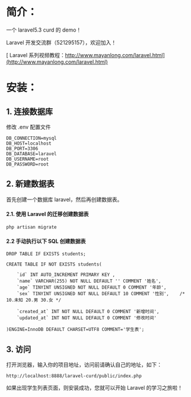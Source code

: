 # 简介：

一个 laravel5.3 curd 的 demo！

Laravel 开发交流群（521295157），欢迎加入！

[ Laravel 系列视频教程：http://www.mayanlong.com/laravel.html](http://www.mayanlong.com/laravel.html)


# 安装：

## 1. 连接数据库

修改 .env 配置文件

```
DB_CONNECTION=mysql
DB_HOST=localhost
DB_PORT=3306
DB_DATABASE=laravel
DB_USERNAME=root
DB_PASSWORD=root
```

## 2. 新建数据表

首先创建一个数据库 laravel，然后再创建数据表。

#### 2.1. 使用 Laravel 的迁移创建数据表

```
php artisan migrate
```

#### 2.2 手动执行以下 SQL 创建数据表

```
DROP TABLE IF EXISTS students;

CREATE TABLE IF NOT EXISTS students(

	`id` INT AUTO_INCREMENT PRIMARY KEY ,
	`name` VARCHAR(255) NOT NULL DEFAULT '' COMMENT '姓名',
	`age` TINYINT UNSIGNED NOT NULL DEFAULT 0 COMMENT '年龄',
	`sex` TINYINT UNSIGNED NOT NULL DEFAULT 10 COMMENT '性别',	/* 10.未知 20.男 30.女 */

	`created_at` INT NOT NULL DEFAULT 0 COMMENT '新增时间',
	`updated_at` INT NOT NULL DEFAULT 0 COMMENT '修改时间'

)ENGINE=InnoDB DEFAULT CHARSET=UTF8 COMMENT='学生表';
```

## 3. 访问

打开浏览器，输入你的项目地址，访问前请确认自己的地址，如下：

```
http://localhost:8888/laravel-curd/public/index.php
```

如果出现学生列表页面，则安装成功，您就可以开始 Laravel 的学习之旅啦！
